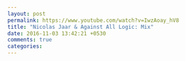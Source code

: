 ```yaml
---
layout: post
permalink: https://www.youtube.com/watch?v=IwzAoay_hV8
title: "Nicolas Jaar & Against All Logic: Mix"
date: 2016-11-03 13:42:21 +0530
comments: true
categories: 
---
```

